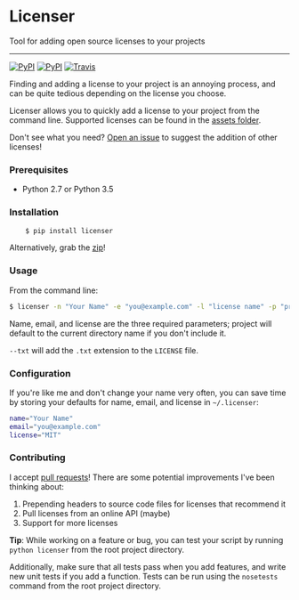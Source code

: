 # Licenser

Tool for adding open source licenses to your projects

---

[![PyPI](https://img.shields.io/pypi/v/licenser.svg?maxAge=2592000)](http://pypi.python.org/pypi/licenser)
[![PyPI](https://img.shields.io/pypi/pyversions/licenser.svg?maxAge=2592000)](http://pypi.python.org/pypi/licenser)
[![Travis](https://img.shields.io/travis/tylucaskelley/licenser.svg?maxAge=2592000)](https://travis-ci.org/tylucaskelley/licenser)

Finding and adding a license to your project is an annoying process,
and can be quite tedious depending on the license you choose.

Licenser allows you to quickly add a license to your project from
the command line. Supported licenses can be found in the
[assets folder](https://github.com/tylucaskelley/licenser/tree/master/licenser/assets).

Don't see what you need?
[Open an issue](https://github.com/tylucaskelley/licenser/issues/new)
to suggest the addition of other licenses!

### Prerequisites

* Python 2.7 or Python 3.5

### Installation

```bash
    $ pip install licenser
```

Alternatively, grab the
[zip](https://github.com/tylucaskelley/licenser/tarball/v2.0.4)!

### Usage

From the command line:

```bash
$ licenser -n "Your Name" -e "you@example.com" -l "license name" -p "project name"
```

Name, email, and license are the three required parameters; project will default
to the current directory name if you don't include it.

`--txt` will add the `.txt` extension to the `LICENSE` file.

### Configuration

If you're like me and don't change your name very often, you can save time by
storing your defaults for name, email, and license in `~/.licenser`:

```bash
name="Your Name"
email="you@example.com"
license="MIT"
```

### Contributing

I accept [pull requests](https://github.com/tylucaskelley/licenser/compare)!
There are some potential improvements I've been thinking about:

1. Prepending headers to source code files for licenses that recommend it
2. Pull licenses from an online API (maybe)
3. Support for more licenses

**Tip**: While working on a feature or bug, you can test your script by running
`python licenser` from the root project directory.

Additionally, make sure that all tests pass when you add features, and write
new unit tests if you add a function. Tests can be run using the `nosetests`
command from the root project directory.
